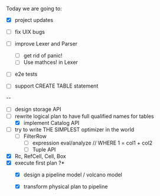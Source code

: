 





Today we are going to:

- [x] project updates

- [ ] fix UIX bugs

- [ ] improve Lexer and Parser
  - [ ] get rid of panic!
  - [ ] Use mathces! in Lexer

- [ ] e2e tests


























- [ ] support CREATE TABLE statement 



--
- [ ] design storage API
- [ ] rewrite logical plan to have full qualified names for tables
   - [x] implement Catalog API
- [ ] try to write THE SIMPLEST optimizer in the world
   - [ ] FilterRow 
     - [ ] expression eval/analyze // WHERE 1 = col1 + col2
     - [ ] Tuple API

- [x] Rc, RefCell, Cell, Box
- [x] execute first plan ?*
  - [x] design a pipeline model / volcano model
  - [x] transform physical plan to pipeline 








